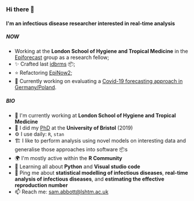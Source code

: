 ### Hi there 👋

#### I'm an infectious disease researcher interested in real-time analysis

##### NOW

- Working at the **London School of Hygiene and Tropical Medicine** in the [Epiforecast](https://github.com/epiforecasts/) group as a research fellow; 
- ✨ Crafted last [idbrms](https://github.com/epiforecasts/idbrms) :package:; 
- ⭐ Refactoring [EpiNow2](https://github.com/epiforecasts/idbrms);
- 🧻 Currently working on evaluating a [Covid-19 forecasting approach in Germany/Poland](https://github.com/epiforecasts/covid.german.forecasts).

##### BIO

- 🏢 I'm currently working at **London School of Hygiene and Tropical Medicine**
- 📜 I did my [PhD](https://github.com/seabbs/thesis) at the **University of Bristol** (2019)
- ⚙️ I use daily: `R`, `stan`
- 🏗️ I like to perform analysis using novel models on interesting data and generalise those approaches into software 📦s 
- 🌍 I'm mostly active within the **R Community**
- 🌱 Learning all about **Python** and **Visual studio code**
- 💬 Ping me about **statistical modelling of infectious diseases**, **real-time analysis of infectious diseases**, and **estimating the effective reproduction number**
- 📫 Reach me: [sam.abbott@lshtm.ac.uk](sam.abbott@lshtm.ac.uk)
